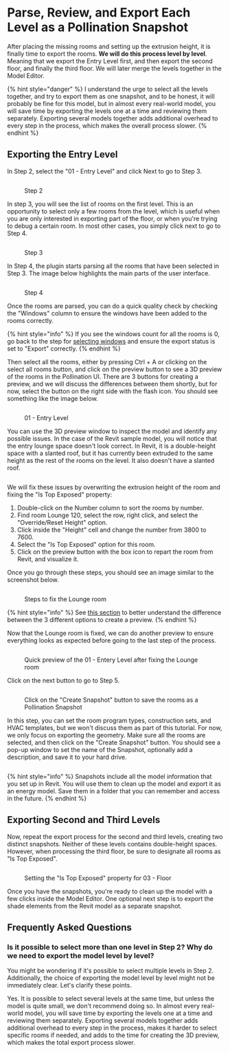 # Parse, Review, and Export Each Level as a Pollination Snapshot

After placing the missing rooms and setting up the extrusion height, it is finally time to export the rooms. **We will do this process level by level**. Meaning that we export the Entry Level first, and then export the second floor, and finally the third floor. We will later merge the levels together in the Model Editor.

{% hint style="danger" %}
I understand the urge to select all the levels together, and try to export them as one snapshot, and to be honest, it will probably be fine for this model, but in almost every real-world model, you will save time by exporting the levels one at a time and reviewing them separately. Exporting several models together adds additional overhead to every step in the process, which makes the overall process slower.
{% endhint %}

## Exporting the Entry Level

In Step 2, select the "01 - Entry Level" and click Next to go to Step 3.

<figure><img src="../../../.gitbook/assets/image (63).png" alt=""><figcaption><p>Step 2</p></figcaption></figure>

In step 3, you will see the list of rooms on the first level. This is an opportunity to select only a few rooms from the level, which is useful when you are only interested in exporting part of the floor, or when you're trying to debug a certain room. In most other cases, you simply click next to go to Step 4.

<figure><img src="../../../.gitbook/assets/image (64).png" alt=""><figcaption><p>Step 3</p></figcaption></figure>

In Step 4, the plugin starts parsing all the rooms that have been selected in Step 3. The image below highlights the main parts of the user interface.

<figure><img src="../../../.gitbook/assets/image (66).png" alt=""><figcaption><p>Step 4</p></figcaption></figure>

Once the rooms are parsed, you can do a quick quality check by checking the "Windows" column to ensure the windows have been added to the rooms correctly.

{% hint style="info" %}
If you see the windows count for all the rooms is 0, go back to the step for [selecting windows](../selecting-doors-and-windows-families/selecting-window-family-types.md) and ensure the export status is set to "Export" correctly.
{% endhint %}

Then select all the rooms, either by pressing Ctrl + A or clicking on the select all rooms button, and click on the preview button to see a 3D preview of the rooms in the Pollination UI. There are 3 buttons for creating a preview, and we will discuss the differences between them shortly, but for now, select the button on the right side with the flash icon. You should see something like the image below.

<figure><img src="../../../.gitbook/assets/image (65).png" alt=""><figcaption><p>01 - Entry Level</p></figcaption></figure>

You can use the 3D preview window to inspect the model and identify any possible issues. In the case of the Revit sample model, you will notice that the entry lounge space doesn't look correct. In Revit, it is a double-height space with a slanted roof, but it has currently been extruded to the same height as the rest of the rooms on the level. It also doesn't have a slanted roof.

<figure><img src="../../../.gitbook/assets/image (57).png" alt=""><figcaption></figcaption></figure>

We will fix these issues by overwriting the extrusion height of the room and fixing the "Is Top Exposed" property:

1. Double-click on the Number column to sort the rooms by number.
2. Find room Lounge 120, select the row, right click, and select the "Override/Reset Height" option.
3. Click inside the "Height" cell and change the number from 3800 to 7600.
4. Select the "Is Top Exposed" option for this room.
5. Click on the preview button with the box icon to repart the room from Revit, and visualize it.

Once you go through these steps, you should see an image similar to the screenshot below.

<figure><img src="../../../.gitbook/assets/image (58).png" alt=""><figcaption><p>Steps to fix the Lounge room</p></figcaption></figure>

{% hint style="info" %}
See [this section](for-those-who-want-to-know-more.md#understanding-the-3-preview-options) to better understand the difference between the 3 different options to create a preview.
{% endhint %}

Now that the Lounge room is fixed, we can do another preview to ensure everything looks as expected before going to the last step of the process.

<figure><img src="../../../.gitbook/assets/image (59).png" alt=""><figcaption><p>Quick preview of the 01 - Entery Level after fixing the Lounge room</p></figcaption></figure>

Click on the next button to go to Step 5.

<figure><img src="../../../.gitbook/assets/image (60).png" alt=""><figcaption><p>Click on the "Create Snapshot" button to save the rooms as a Pollination Snapshot</p></figcaption></figure>

In this step, you can set the room program types, construction sets, and HVAC templates, but we won't discuss them as part of this tutorial. For now, we only focus on exporting the geometry. Make sure all the rooms are selected, and then click on the "Create Snapshot" button. You should see a pop-up window to set the name of the Snapshot, optionally add a description, and save it to your hard drive.

<figure><img src="../../../.gitbook/assets/image (61).png" alt=""><figcaption></figcaption></figure>

{% hint style="info" %}
Snapshots include all the model information that you set up in Revit. You will use them to clean up the model and export it as an energy model. Save them in a folder that you can remember and access in the future.
{% endhint %}

## Exporting Second and Third Levels

Now, repeat the export process for the second and third levels, creating two distinct snapshots. Neither of these levels contains double-height spaces. However, when processing the third floor, be sure to designate all rooms as "Is Top Exposed".

<figure><img src="../../../.gitbook/assets/image (62).png" alt=""><figcaption><p>Setting the "Is Top Exposed" property for 03 - Floor</p></figcaption></figure>

Once you have the snapshots, you're ready to clean up the model with a few clicks inside the Model Editor. One optional next step is to export the shade elements from the Revit model as a separate snapshot.

## Frequently Asked Questions

### Is it possible to select more than one level in Step 2? Why do we need to export the model level by level?

You might be wondering if it's possible to select multiple levels in Step 2. Additionally, the choice of exporting the model level by level might not be immediately clear. Let's clarify these points.

Yes. It is possible to select several levels at the same time, but unless the model is quite small, we don't recommend doing so. In almost every real-world model, you will save time by exporting the levels one at a time and reviewing them separately. Exporting several models together adds additional overhead to every step in the process, makes it harder to select specific rooms if needed, and adds to the time for creating the 3D preview, which makes the total export process slower.


